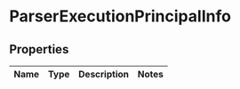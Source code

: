 # ParserExecutionPrincipalInfo

## Properties
Name | Type | Description | Notes
------------ | ------------- | ------------- | -------------
